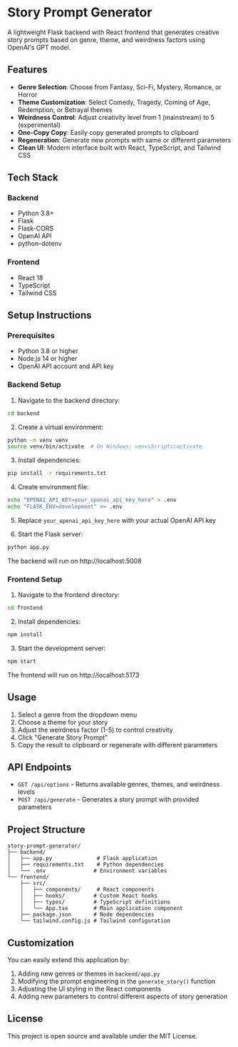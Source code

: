 # Story Prompt Generator

A lightweight Flask backend with React frontend that generates creative story prompts based on genre, theme, and weirdness factors using OpenAI's GPT model.

## Features

- **Genre Selection**: Choose from Fantasy, Sci-Fi, Mystery, Romance, or Horror
- **Theme Customization**: Select Comedy, Tragedy, Coming of Age, Redemption, or Betrayal themes
- **Weirdness Control**: Adjust creativity level from 1 (mainstream) to 5 (experimental)
- **One-Copy Copy**: Easily copy generated prompts to clipboard
- **Regeneration**: Generate new prompts with same or different parameters
- **Clean UI**: Modern interface built with React, TypeScript, and Tailwind CSS

## Tech Stack

### Backend

- Python 3.8+
- Flask
- Flask-CORS
- OpenAI API
- python-dotenv

### Frontend

- React 18
- TypeScript
- Tailwind CSS

## Setup Instructions

### Prerequisites

- Python 3.8 or higher
- Node.js 14 or higher
- OpenAI API account and API key

### Backend Setup

1. Navigate to the backend directory:

```bash
cd backend
```

2. Create a virtual environment:

```bash
python -m venv venv
source venv/bin/activate  # On Windows: venv\Scripts\activate
```

3. Install dependencies:

```bash
pip install -r requirements.txt
```

4. Create environment file:

```bash
echo "OPENAI_API_KEY=your_openai_api_key_here" > .env
echo "FLASK_ENV=development" >> .env
```

5. Replace `your_openai_api_key_here` with your actual OpenAI API key

6. Start the Flask server:

```bash
python app.py
```

The backend will run on http://localhost:5008

### Frontend Setup

1. Navigate to the frontend directory:

```bash
cd frontend
```

2. Install dependencies:

```bash
npm install
```

3. Start the development server:

```bash
npm start
```

The frontend will run on http://localhost:5173

## Usage

1. Select a genre from the dropdown menu
2. Choose a theme for your story
3. Adjust the weirdness factor (1-5) to control creativity
4. Click "Generate Story Prompt"
5. Copy the result to clipboard or regenerate with different parameters

## API Endpoints

- `GET /api/options` - Returns available genres, themes, and weirdness levels
- `POST /api/generate` - Generates a story prompt with provided parameters

## Project Structure

```
story-prompt-generator/
├── backend/
│   ├── app.py              # Flask application
│   ├── requirements.txt    # Python dependencies
│   └── .env               # Environment variables
└── frontend/
    ├── src/
    │   ├── components/     # React components
    │   ├── hooks/         # Custom React hooks
    │   ├── types/         # TypeScript definitions
    │   └── App.tsx        # Main application component
    ├── package.json       # Node dependencies
    └── tailwind.config.js # Tailwind configuration
```

## Customization

You can easily extend this application by:

1. Adding new genres or themes in `backend/app.py`
2. Modifying the prompt engineering in the `generate_story()` function
3. Adjusting the UI styling in the React components
4. Adding new parameters to control different aspects of story generation

## License

This project is open source and available under the MIT License.
